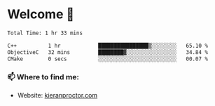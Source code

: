 # Welcome 🦘

<!--START_SECTION:waka-->

```txt
Total Time: 1 hr 33 mins

C++          1 hr            ████████████████▒░░░░░░░░   65.10 %
ObjectiveC   32 mins         ████████▓░░░░░░░░░░░░░░░░   34.84 %
CMake        0 secs          ░░░░░░░░░░░░░░░░░░░░░░░░░   00.07 %
```

<!--END_SECTION:waka-->

### 📫 Where to find me:

-   Website: [kieranproctor.com](https://kieranproctor.com/)
